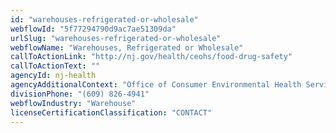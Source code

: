 ```yaml
---
id: "warehouses-refrigerated-or-wholesale"
webflowId: "5f77294790d9ac7ae51309da"
urlSlug: "warehouses-refrigerated-or-wholesale"
webflowName: "Warehouses, Refrigerated or Wholesale"
callToActionLink: "http://nj.gov/health/ceohs/food-drug-safety"
callToActionText: ""
agencyId: nj-health
agencyAdditionalContext: "Office of Consumer Environmental Health Services, Division of Food and Milk"
divisionPhone: "(609) 826-4941"
webflowIndustry: "Warehouse"
licenseCertificationClassification: "CONTACT"
---
```

